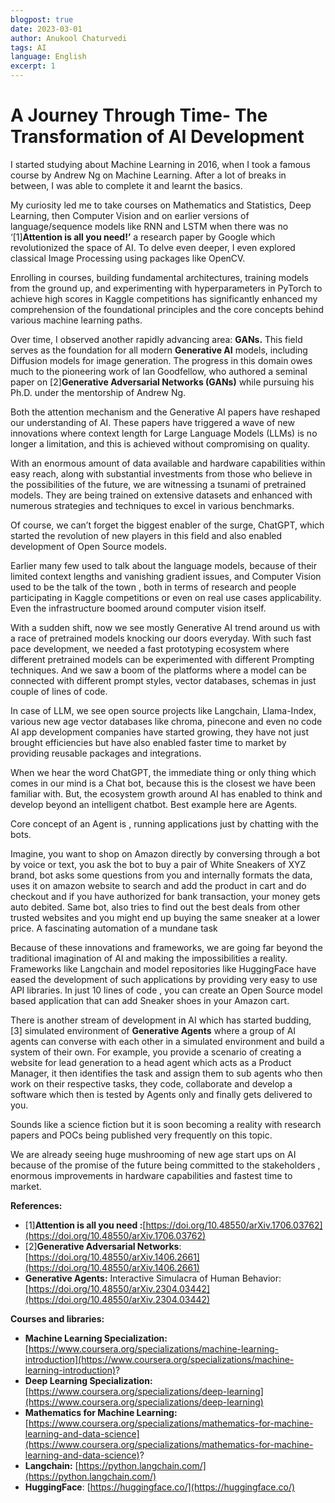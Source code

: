 ```yaml
---
blogpost: true
date: 2023-03-01
author: Anukool Chaturvedi
tags: AI
language: English
excerpt: 1
---
```

# A Journey Through Time- The Transformation of AI Development

I started studying about Machine Learning in 2016, when I took a famous course by Andrew Ng on Machine Learning. After a lot of breaks in between, I was able to complete it and learnt the basics.

My curiosity led me to take courses on Mathematics and Statistics, Deep Learning, then Computer Vision and on earlier versions of language/sequence models like RNN and LSTM when there was no ‘[1]**Attention is all you need!’** a research paper by Google which revolutionized the space of AI. To delve even deeper, I even explored classical Image Processing using packages like OpenCV.

Enrolling in courses, building fundamental architectures, training models from the ground up, and experimenting with hyperparameters in PyTorch to achieve high scores in Kaggle competitions has significantly enhanced my comprehension of the foundational principles and the core concepts behind various machine learning paths.

Over time, I observed another rapidly advancing area: **GANs.** This field serves as the foundation for all modern **Generative AI** models, including Diffusion models for image generation. The progress in this domain owes much to the pioneering work of Ian Goodfellow, who authored a seminal paper on [2]**Generative Adversarial Networks (GANs)** while pursuing his Ph.D. under the mentorship of Andrew Ng.

Both the attention mechanism and the Generative AI papers have reshaped our understanding of AI. These papers have triggered a wave of new innovations where context length for Large Language Models (LLMs) is no longer a limitation, and this is achieved without compromising on quality.

With an enormous amount of data available and hardware capabilities within easy reach, along with substantial investments from those who believe in the possibilities of the future, we are witnessing a tsunami of pretrained models. They are being trained on extensive datasets and enhanced with numerous strategies and techniques to excel in various benchmarks.

Of course, we can’t forget the biggest enabler of the surge, ChatGPT, which started the revolution of new players in this field and also enabled development of Open Source models.

Earlier many few used to talk about the language models, because of their limited context lengths and vanishing gradient issues, and Computer Vision used to be the talk of the town , both in terms of research and people participating in Kaggle competitions or even on real use cases applicability. Even the infrastructure boomed around computer vision itself.  
  
With a sudden shift, now we see mostly Generative AI trend around us with a race of pretrained models knocking our doors everyday. With such fast pace development, we needed a fast prototyping ecosystem where different pretrained models can be experimented with different Prompting techniques. And we saw a boom of the platforms where a model can be connected with different prompt styles, vector databases, schemas in just couple of lines of code.  

In case of LLM, we see open source projects like Langchain, Llama-Index, various new age vector databases like chroma, pinecone and even no code AI app development companies have started growing, they have not just brought efficiencies but have also enabled faster time to market by providing reusable packages and integrations.

When we hear the word ChatGPT, the immediate thing or only thing which comes in our mind is a Chat bot, because this is the closest we have been familiar with. But, the ecosystem growth around AI has enabled to think and develop beyond an intelligent chatbot. Best example here are Agents.

Core concept of an Agent is , running applications just by chatting with the bots.

Imagine, you want to shop on Amazon directly by conversing through a bot by voice or text, you ask the bot to buy a pair of White Sneakers of XYZ brand, bot asks some questions from you and internally formats the data, uses it on amazon website to search and add the product in cart and do checkout and if you have authorized for bank transaction, your money gets auto debited. Same bot, also tries to find out the best deals from other trusted websites and you might end up buying the same sneaker at a lower price. A fascinating automation of a mundane task

Because of these innovations and frameworks, we are going far beyond the traditional imagination of AI and making the impossibilities a reality. Frameworks like Langchain and model repositories like HuggingFace have eased the development of such applications by providing very easy to use API libraries. In just 10 lines of code , you can create an Open Source model based application that can add Sneaker shoes in your Amazon cart.

There is another stream of development in AI which has started budding, [3] simulated environment of **Generative Agents** where a group of AI agents can converse with each other in a simulated environment and build a system of their own. For example, you provide a scenario of creating a website for lead generation to a head agent which acts as a Product Manager, it then identifies the task and assign them to sub agents who then work on their respective tasks, they code, collaborate and develop a software which then is tested by Agents only and finally gets delivered to you.

Sounds like a science fiction but it is soon becoming a reality with research papers and POCs being published very frequently on this topic.

We are already seeing huge mushrooming of new age start ups on AI because of the promise of the future being committed to the stakeholders , enormous improvements in hardware capabilities and fastest time to market.

  

**References:**

- [1]**Attention is all you need :**[https://doi.org/10.48550/arXiv.1706.03762](https://doi.org/10.48550/arXiv.1706.03762)
- [2]**Generative Adversarial Networks**: [https://doi.org/10.48550/arXiv.1406.2661](https://doi.org/10.48550/arXiv.1406.2661)
- **Generative Agents:** Interactive Simulacra of Human Behavior: [https://doi.org/10.48550/arXiv.2304.03442](https://doi.org/10.48550/arXiv.2304.03442)  


**Courses and libraries:**

- **Machine Learning Specialization:** [https://www.coursera.org/specializations/machine-learning-introduction](https://www.coursera.org/specializations/machine-learning-introduction)?
- **Deep Learning Specialization:** [https://www.coursera.org/specializations/deep-learning](https://www.coursera.org/specializations/deep-learning)
- **Mathematics for Machine Learning:** [https://www.coursera.org/specializations/mathematics-for-machine-learning-and-data-science](https://www.coursera.org/specializations/mathematics-for-machine-learning-and-data-science)?
- **Langchain:** [https://python.langchain.com/](https://python.langchain.com/)
- **HuggingFace**: [https://huggingface.co/](https://huggingface.co/)
